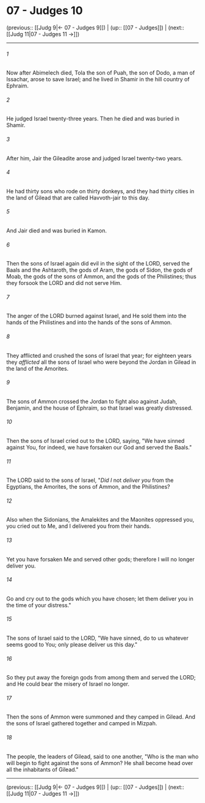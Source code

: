 # 07 - Judges 10

(previous:: [[Judg 9|← 07 - Judges 9]]) | (up:: [[07 - Judges]]) | (next:: [[Judg 11|07 - Judges 11 →]])

***


###### 1 
Now after Abimelech died, Tola the son of Puah, the son of Dodo, a man of Issachar, arose to save Israel; and he lived in Shamir in the hill country of Ephraim. 

###### 2 
He judged Israel twenty-three years. Then he died and was buried in Shamir. 

###### 3 
After him, Jair the Gileadite arose and judged Israel twenty-two years. 

###### 4 
He had thirty sons who rode on thirty donkeys, and they had thirty cities in the land of Gilead that are called Havvoth-jair to this day. 

###### 5 
And Jair died and was buried in Kamon. 

###### 6 
Then the sons of Israel again did evil in the sight of the LORD, served the Baals and the Ashtaroth, the gods of Aram, the gods of Sidon, the gods of Moab, the gods of the sons of Ammon, and the gods of the Philistines; thus they forsook the LORD and did not serve Him. 

###### 7 
The anger of the LORD burned against Israel, and He sold them into the hands of the Philistines and into the hands of the sons of Ammon. 

###### 8 
They afflicted and crushed the sons of Israel that year; for eighteen years they _afflicted_ all the sons of Israel who were beyond the Jordan in Gilead in the land of the Amorites. 

###### 9 
The sons of Ammon crossed the Jordan to fight also against Judah, Benjamin, and the house of Ephraim, so that Israel was greatly distressed. 

###### 10 
Then the sons of Israel cried out to the LORD, saying, "We have sinned against You, for indeed, we have forsaken our God and served the Baals." 

###### 11 
The LORD said to the sons of Israel, "_Did I_ not _deliver you_ from the Egyptians, the Amorites, the sons of Ammon, and the Philistines? 

###### 12 
Also when the Sidonians, the Amalekites and the Maonites oppressed you, you cried out to Me, and I delivered you from their hands. 

###### 13 
Yet you have forsaken Me and served other gods; therefore I will no longer deliver you. 

###### 14 
Go and cry out to the gods which you have chosen; let them deliver you in the time of your distress." 

###### 15 
The sons of Israel said to the LORD, "We have sinned, do to us whatever seems good to You; only please deliver us this day." 

###### 16 
So they put away the foreign gods from among them and served the LORD; and He could bear the misery of Israel no longer. 

###### 17 
Then the sons of Ammon were summoned and they camped in Gilead. And the sons of Israel gathered together and camped in Mizpah. 

###### 18 
The people, the leaders of Gilead, said to one another, "Who is the man who will begin to fight against the sons of Ammon? He shall become head over all the inhabitants of Gilead."

***

(previous:: [[Judg 9|← 07 - Judges 9]]) | (up:: [[07 - Judges]]) | (next:: [[Judg 11|07 - Judges 11 →]])

